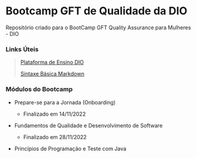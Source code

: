 # Bootcamp GFT de Qualidade da DIO

Repositório criado para o BootCamp GFT Quality Assurance para Mulheres - DIO


### **Links Úteis**
> [Plataforma de Ensino DIO](https://www.dio.me/)
> 
> [Sintaxe Básica Markdown](https://markdownguide.org/basic-syntax/)

### **Módulos do Bootcamp**
- Prepare-se para a Jornada (Onboarding)
  - Finalizado em 14/11/2022
  
- Fundamentos de Qualidade e Desenvolvimento de Software  
  - Finalizado em 28/11/2022
  
- Princípios de Programação e Teste com Java
  

  
